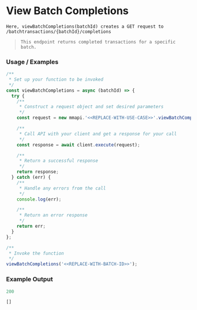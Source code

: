 # View Batch Completions

`Here, viewBatchCompletions(batchId) creates a GET request to /batchtransactions/{batchId}/completions`

> `This endpoint returns completed transactions for a specific batch.`

### Usage / Examples
```javascript
/**
 * Set up your function to be invoked
 */
const viewBatchCompletions = async (batchId) => {
  try {
    /**
     * Construct a request object and set desired parameters
     */
    const request = new mmapi.'<<REPLACE-WITH-USE-CASE>>'.viewBatchCompletions(batchId);

    /**
     * Call API with your client and get a response for your call
     */
    const response = await client.execute(request);

    /**
     * Return a successful response
     */
    return response;
  } catch (err) {
    /**
     * Handle any errors from the call
     */
    console.log(err);

    /**
     * Return an error response
     */
    return err;
  }
};

/**
 * Invoke the function
 */
viewBatchCompletions('<<REPLACE-WITH-BATCH-ID>>');
```

### Example Output
```javascript
200

[]
```
